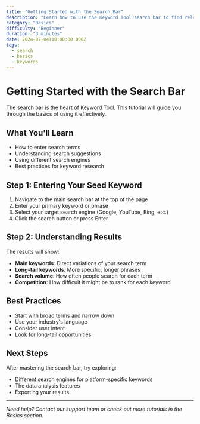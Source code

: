 ```yaml
---
title: "Getting Started with the Search Bar"
description: "Learn how to use the Keyword Tool search bar to find relevant keywords for your content"
category: "Basics"
difficulty: "Beginner"
duration: "3 minutes"
date: 2024-07-04T10:00:00.000Z
tags:
  - search
  - basics
  - keywords
---
```


# Getting Started with the Search Bar

The search bar is the heart of Keyword Tool. This tutorial will guide you through the basics of using it effectively.

## What You'll Learn

- How to enter search terms
- Understanding search suggestions
- Using different search engines
- Best practices for keyword research

## Step 1: Entering Your Seed Keyword

1. Navigate to the main search bar at the top of the page
2. Enter your primary keyword or phrase
3. Select your target search engine (Google, YouTube, Bing, etc.)
4. Click the search button or press Enter

## Step 2: Understanding Results

The results will show:
- **Main keywords**: Direct variations of your search term
- **Long-tail keywords**: More specific, longer phrases
- **Search volume**: How often people search for each term
- **Competition**: How difficult it might be to rank for each keyword

## Best Practices

- Start with broad terms and narrow down
- Use your industry's language
- Consider user intent
- Look for long-tail opportunities

## Next Steps

After mastering the search bar, try exploring:
- Different search engines for platform-specific keywords
- The data analysis features
- Exporting your results

---

*Need help? Contact our support team or check out more tutorials in the Basics section.*
